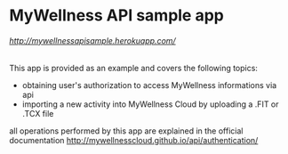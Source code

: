 
# MyWellness API sample app

###### http://mywellnessapisample.herokuapp.com/

This app is provided as an example and covers the following topics:

* obtaining user's authorization to access MyWellness informations via api
* importing a new activity into MyWellness Cloud by uploading a .FIT or .TCX file

all operations performed by this app are explained in the official documentation http://mywellnesscloud.github.io/api/authentication/
